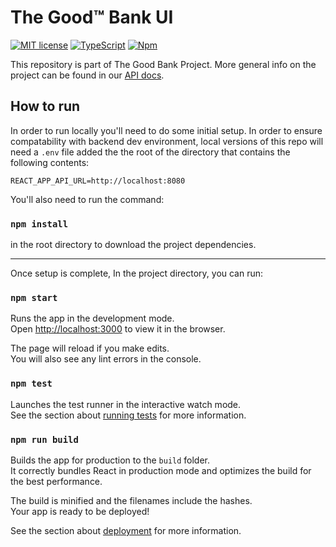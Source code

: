 # The Good™ Bank UI

[![MIT license](https://img.shields.io/badge/License-MIT-blue.svg)](https://lbesson.mit-license.org/)
[![TypeScript](https://badgen.net/badge/icon/typescript?icon=typescript&label)](https://typescriptlang.org)
[![Npm](https://badgen.net/badge/icon/npm?icon=npm&label)](https://https://npmjs.com/)

This repository is part of The Good Bank Project. More general info on the project can be found in our [API docs](https://github.com/Good-Banking/Backend#readme).

## How to run

In order to run locally you'll need to do some initial setup. In order to ensure compatability with backend dev environment, local versions of this repo will need a `.env` file added the the root of the directory that contains the following contents:

```
REACT_APP_API_URL=http://localhost:8080
```

You'll also need to run the command:

### `npm install` 

in the root directory to download the project dependencies.

---

Once setup is complete, In the project directory, you can run:

### `npm start`

Runs the app in the development mode.\
Open [http://localhost:3000](http://localhost:3000) to view it in the browser.

The page will reload if you make edits.\
You will also see any lint errors in the console.

### `npm test`

Launches the test runner in the interactive watch mode.\
See the section about [running tests](https://facebook.github.io/create-react-app/docs/running-tests) for more information.

### `npm run build`

Builds the app for production to the `build` folder.\
It correctly bundles React in production mode and optimizes the build for the best performance.

The build is minified and the filenames include the hashes.\
Your app is ready to be deployed!

See the section about [deployment](https://facebook.github.io/create-react-app/docs/deployment) for more information.
